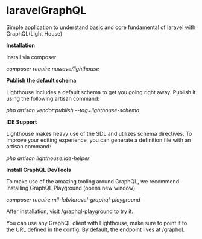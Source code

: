 # laravelGraphQL
Simple application to understand basic and core fundamental of laravel with GraphQL(Light House)

**Installation**

Install via composer

_composer require nuwave/lighthouse_

**Publish the default schema**

Lighthouse includes a default schema to get you going right away. Publish it using the following artisan command:

_php artisan vendor:publish --tag=lighthouse-schema_

**IDE Support**

Lighthouse makes heavy use of the SDL and utilizes schema directives. To improve your editing experience, you can generate a definition file with an artisan command:

_php artisan lighthouse:ide-helper_

**Install GraphQL DevTools**

To make use of the amazing tooling around GraphQL, we recommend installing GraphQL Playground (opens new window).

_composer require mll-lab/laravel-graphql-playground_

After installation, visit /graphql-playground to try it.

You can use any GraphQL client with Lighthouse, make sure to point it to the URL defined in the config. By default, the endpoint lives at /graphql.
